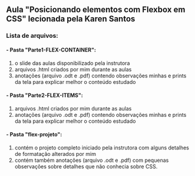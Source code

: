 ## Aula "Posicionando elementos com Flexbox em CSS" lecionada pela Karen Santos

### Lista de arquivos:
#### - Pasta "Parte1-FLEX-CONTAINER": 
  1) o slide das aulas disponibilizado pela instrutora
  2) arquivos .html criados por mim durante as aulas
  3) anotações (arquivo .odt e .pdf) contendo observações minhas e prints da tela para explicar melhor o conteúdo estudado
  
#### - Pasta "Parte2-FLEX-ITEMS": 
  1) arquivos .html criados por mim durante as aulas
  2) anotações (arquivo .odt e .pdf) contendo observações minhas e prints da tela para explicar melhor o conteúdo estudado

#### - Pasta "flex-projeto": 
  1) contém o projeto completo iniciado pela instrutora com alguns detalhes de formatação alterados por mim
  2) contém também anotações (arquivo .odt e .pdf) com pequenas observações sobre detalhes que não conhecia sobre CSS.
